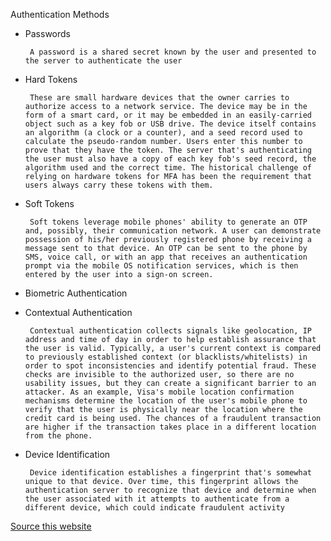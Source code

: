 Authentication Methods
 - Passwords
 
        A password is a shared secret known by the user and presented to the server to authenticate the user
 - Hard Tokens

        These are small hardware devices that the owner carries to authorize access to a network service. The device may be in the form of a smart card, or it may be embedded in an easily-carried object such as a key fob or USB drive. The device itself contains an algorithm (a clock or a counter), and a seed record used to calculate the pseudo-random number. Users enter this number to prove that they have the token. The server that's authenticating the user must also have a copy of each key fob's seed record, the algorithm used and the correct time. The historical challenge of relying on hardware tokens for MFA has been the requirement that users always carry these tokens with them.
 - Soft Tokens

        Soft tokens leverage mobile phones' ability to generate an OTP and, possibly, their communication network. A user can demonstrate possession of his/her previously registered phone by receiving a message sent to that device. An OTP can be sent to the phone by SMS, voice call, or with an app that receives an authentication prompt via the mobile OS notification services, which is then entered by the user into a sign-on screen.
 - Biometric Authentication
 - Contextual Authentication

        Contextual authentication collects signals like geolocation, IP address and time of day in order to help establish assurance that the user is valid. Typically, a user's current context is compared to previously established context (or blacklists/whitelists) in order to spot inconsistencies and identify potential fraud. These checks are invisible to the authorized user, so there are no usability issues, but they can create a significant barrier to an attacker. As an example, Visa's mobile location confirmation mechanisms determine the location of the user's mobile phone to verify that the user is physically near the location where the credit card is being used. The chances of a fraudulent transaction are higher if the transaction takes place in a different location from the phone.
 - Device Identification

        Device identification establishes a fingerprint that's somewhat unique to that device. Over time, this fingerprint allows the authentication server to recognize that device and determine when the user associated with it attempts to authenticate from a different device, which could indicate fraudulent activity

[Source this website](https://www.pingidentity.com/en/resources/blog/post/the-top-6-authentication-mechanisms.html)